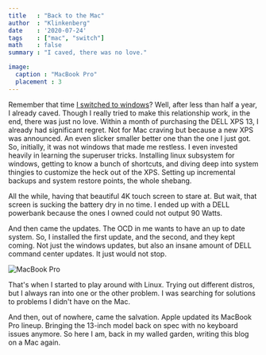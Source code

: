 ```yaml
---
title   : "Back to the Mac"
author  : "Klinkenberg"
date    : '2020-07-24'
tags    : ["mac", "switch"]
math    : false
summary : "I caved, there was no love."

image:
  caption : "MacBook Pro"
  placement : 3
---
```


Remember that time [I switched to windows](http://www.klinkenberg.amsterdam/post/switched/)? Well, after less than half a year, I already caved. Though I really tried to make this relationship work, in the end, there was just no love. Within a month of purchasing the DELL XPS 13, I already had significant regret. Not for Mac craving but because a new XPS was announced. An even slicker smaller better one than the one I just got. So, initially, it was not windows that made me restless. I even invested heavily in learning the superuser tricks. Installing linux subsystem for windows, getting to know a bunch of shortcuts, and diving deep into system thingies to customize the heck out of the XPS. Setting up incremental backups and system restore points, the whole shebang.

All the while, having that beautiful 4K touch screen to stare at. But wait, that screen is sucking the battery dry in no time. I ended up with a DELL powerbank because the ones I owned could not output 90 Watts. 

And then came the updates. The OCD in me wants to have an up to date system. So, I installed the first update, and the second, and they kept coming. Not just the windows updates, but also an insane amount of DELL command center updates. It just would not stop.

![MacBook Pro](/media/back_to_mac_2.png)

That's when I started to play around with Linux. Trying out different distros, but I always ran into one or the other problem. I was searching for solutions to problems I didn't have on the Mac.

And then, out of nowhere, came the salvation. Apple updated its MacBook Pro lineup. Bringing the 13-inch model back on spec with no keyboard issues anymore. So here I am, back in my walled garden, writing this blog on a Mac again. 
